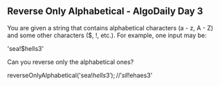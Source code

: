 ## Reverse Only Alphabetical - AlgoDaily Day 3

You are given a string that contains alphabetical characters (a - z, A - Z) and some other characters (\$, !, etc.). For example, one input may be:

'sea!\$hells3'

Can you reverse only the alphabetical ones?

reverseOnlyAlphabetical('sea!$hells3');
// 'sll!$ehaes3'
